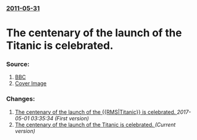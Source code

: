 ### [2011-05-31](/news/2011/05/31/index.md)

# The centenary of the launch of the Titanic is celebrated. 




### Source:

1. [BBC](http://www.bbc.co.uk/news/magazine-13593391)
1. [Cover Image](https://ichef-1.bbci.co.uk/news/1024/media/images/53065000/jpg/_53065154_titanictugs_getty.jpg)

### Changes:

1. [The centenary of the launch of the {{RMS|Titanic}} is celebrated. ](/news/2011/05/31/the-centenary-of-the-launch-of-the-rms-titanic-is-celebrated.md) _2017-05-01 03:35:34 (First version)_
1. [The centenary of the launch of the Titanic is celebrated. ](/news/2011/05/31/the-centenary-of-the-launch-of-the-titanic-is-celebrated.md) _(Current version)_
